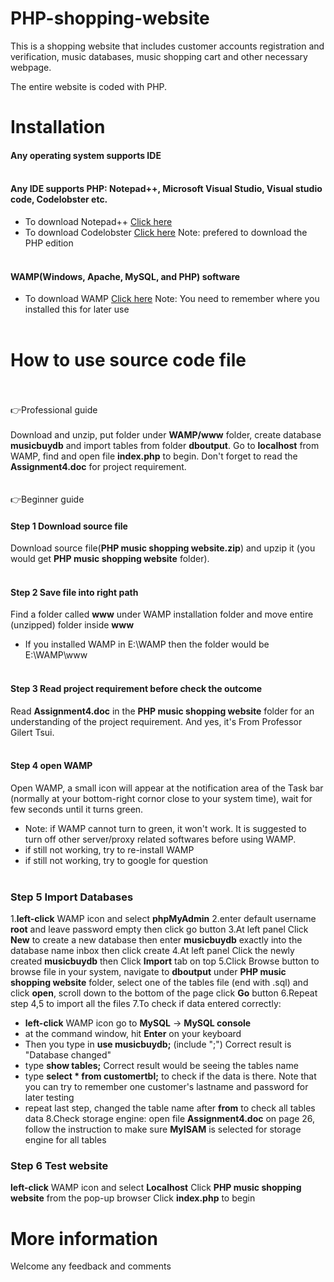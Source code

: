 # PHP-shopping-website

This is a shopping website that includes customer accounts registration and verification, music databases, music shopping cart and other necessary webpage. 

The entire website is coded with PHP.

# Installation

#### Any operating system supports IDE    <br /><br />
    
#### Any IDE supports PHP: Notepad++, Microsoft Visual Studio, Visual studio code, Codelobster etc.
  - To download Notepad++ [Click here](https://notepad-plus-plus.org/download/v7.5.8.html)
  - To download Codelobster [Click here](http://www.codelobster.com/download.html) Note: prefered to download the PHP edition<br /><br />
  
  
#### WAMP(Windows, Apache, MySQL, and PHP) software
  - To download WAMP [Click here](http://www.wampserver.com/en/) Note: You need to remember where you installed this for later use<br /><br />
  
# How to use source code file<br /><br />
:point_right:Professional guide <br /><br />
Download and unzip, put folder under **WAMP/www** folder, create database **musicbuydb** and import tables from folder **dboutput**. Go to **localhost** from WAMP, find and open file **index.php** to begin. Don't forget to read the **Assignment4.doc** for project requirement.<br /><br /><br />
:point_right:Beginner guide<br />
#### Step 1 Download source file
Download source file(**PHP music shopping website.zip**) and upzip it (you would get **PHP music shopping website** folder).<br /><br />
#### Step 2 Save file into right path
Find a folder called **www** under WAMP installation folder and move entire (unzipped) folder inside **www** 
  - If you installed WAMP in E:\WAMP then the folder would be E:\WAMP\www<br /><br />
#### Step 3 Read project requirement before check the outcome
Read **Assignment4.doc** in the **PHP music shopping website** folder for an understanding of the project requirement. And yes, it's From Professor Gilert Tsui.<br /><br />
#### Step 4 open WAMP
Open WAMP, a small icon will appear at the notification area of the Task bar (normally at your bottom-right cornor close to your system time), wait for few seconds until it turns green.
  - Note: if WAMP cannot turn to green, it won't work. It is suggested to turn off other server/proxy related softwares before using WAMP.
  - if still not working, try to re-install WAMP
  - if still not working, try to google for question<br /><br />
### Step 5 Import Databases
1.**left-click** WAMP icon and select **phpMyAdmin**
2.enter default username **root** and leave password empty then click go button
3.At left panel Click **New** to create a new database then enter **musicbuydb** exactly into the database name inbox then click create
4.At left panel Click the newly created **musicbuydb** then Click **Import** tab on top
5.Click Browse button to browse file in your system, navigate to **dboutput** under **PHP music shopping website** folder, select one of the tables file (end with .sql) and click **open**, scroll down to the bottom of the page click **Go** button
6.Repeat step 4,5 to import all the files
7.To check if data entered correctly: 
 - **left-click** WAMP icon go to **MySQL** -> **MySQL console**
 - at the command window, hit **Enter** on your keyboard
 - Then you type in **use musicbuydb;** (include ";") Correct result is "Database changed"
 - type **show tables;** Correct result would be seeing the tables name
 - type **select * from customertbl;** to check if the data is there. Note that you can try to remember one customer's lastname and password for later testing
 - repeat last step, changed the table name after **from** to check all tables data
8.Check storage engine: open file **Assignment4.doc** on page 26, follow the instruction to make sure **MyISAM** is selected for storage engine for all tables

### Step 6 Test website
**left-click** WAMP icon and select **Localhost**
Click **PHP music shopping website** from the pop-up browser
Click **index.php** to begin 





# More information

Welcome any feedback and comments











 
